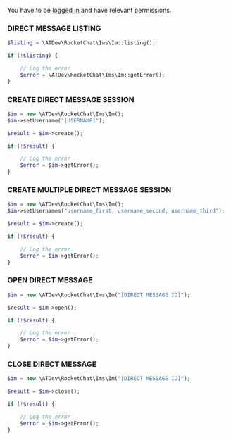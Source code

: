 You have to be [logged in](../..) and have relevant permissions.

### DIRECT MESSAGE LISTING

```php
$listing = \ATDev\RocketChat\Ims\Im::listing();

if (!$listing) {

	// Log the error
	$error = \ATDev\RocketChat\Ims\Im::getError();
}
```

### CREATE DIRECT MESSAGE SESSION

```php
$im = new \ATDev\RocketChat\Ims\Im();
$im->setUsername("[USERNAME]");

$result = $im->create();

if (!$result) {

	// Log the error
	$error = $im->getError();
}
```

### CREATE MULTIPLE DIRECT MESSAGE SESSION

```php
$im = new \ATDev\RocketChat\Ims\Im();
$im->setUsernames("username_first, username_second, username_third");

$result = $im->create();

if (!$result) {

	// Log the error
	$error = $im->getError();
}
```

### OPEN DIRECT MESSAGE

```php
$im = new \ATDev\RocketChat\Ims\Im("[DIRECT MESSAGE ID]");

$result = $im->open();

if (!$result) {

	// Log the error
	$error = $im->getError();
}
```

### CLOSE DIRECT MESSAGE

```php
$im = new \ATDev\RocketChat\Ims\Im("[DIRECT MESSAGE ID]");

$result = $im->close();

if (!$result) {

	// Log the error
	$error = $im->getError();
}
```